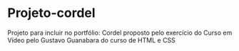 # Projeto-cordel
 Projeto para incluir no portfólio: Cordel proposto pelo exercício do Curso em Vídeo pelo Gustavo Guanabara do curso de HTML e CSS
<blockquote class="imgur-embed-pub" lang="en" data-id="a/vp2l4kg" data-context="false" ><a href="//imgur.com/a/vp2l4kg"></a></blockquote><script async src="//s.imgur.com/min/embed.js" charset="utf-8"></script>
